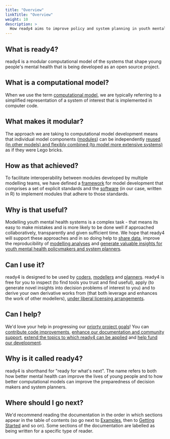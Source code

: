```yaml
---
title: "Overview"
linkTitle: "Overview"
weight: 10
description: >
  How ready4 aims to improve policy and system planning in youth mental health.
---
```


## What is ready4?
ready4 is a modular computational model of the systems that shape young people's mental health that is being developed as an open source project. 

## What is a computational model?
When we use the term [computational model](../getting-started/concepts/model), we are typically referring to a simplified representation of a system of interest that is implemented in computer code.

## What makes it modular?
The approach we are taking to computational model development means that individual model components ([modules](../framework/modularity/)) can be independently [reused (in other models) and flexibly combined (to model more extensive systems)](../model) as if they were Lego bricks.

## How as that achieved?
To facilitate interoperability between modules developed by multiple modelling teams, we have defined a [framework](../getting-started/concepts/framework) for model development that comprises a set of explicit standards and the [software](../getting-started/software) (in our case, written in R) to implement modules that adhere to those standards.

## Why is that useful?
Modelling youth mental health systems is a complex task - that means its easy to make mistakes and is more likely to be done well if approached collaboratively, transparently and given sufficient time. We hope that ready4 will support these approaches and in so doing help to [share data](../datasets), improve the reproducibility of [modelling analyses](../analyses) and [generate valuable insights for youth mental health policymakers and system planners](../examples).

## Can I use it?
ready4 is designed to be used by [coders](../getting-started/users/coder), [modellers](../getting-started/users/modeller) and [planners](../getting-started/users/planner). ready4 is free for you to inspect (to find tools you trust and find useful), apply (to generate novel insights into decision problems of interest to you) and to derive your own derivative works from (that both leverage and enhances the work of other modellers), [under liberal licensing arrangements](../getting-started/software/terms/).

## Can I help?
We'd love your help in progressing our [priorty project goals](../contribution-guidelines/priorities/)! You can [contribute code improvements](../contribution-guidelines/contribution-types/code/), [enhance our documentation and community support](../contribution-guidelines/contribution-types/community/), [extend the topics to which ready4 can be applied](../contribution-guidelines/contribution-types/extensions/) and [help fund our development](../contribution-guidelines/contribution-types/funding/).

## Why is it called ready4?
ready4 is shorthand for "ready for what's next". The name refers to both how better mental health can improve the lives of young people and to how better computational models can improve the preparedness of decision makers and system planners.

## Where should I go next?
We'd recommend reading the documentation in the order in which sections appear in the table of contents (so go next to [Examples](/docs/examples/), then to [Getting Started](/docs/getting-started/) and so on). Some sections of the documentation are labelled as being written for a specific type of reader. 


